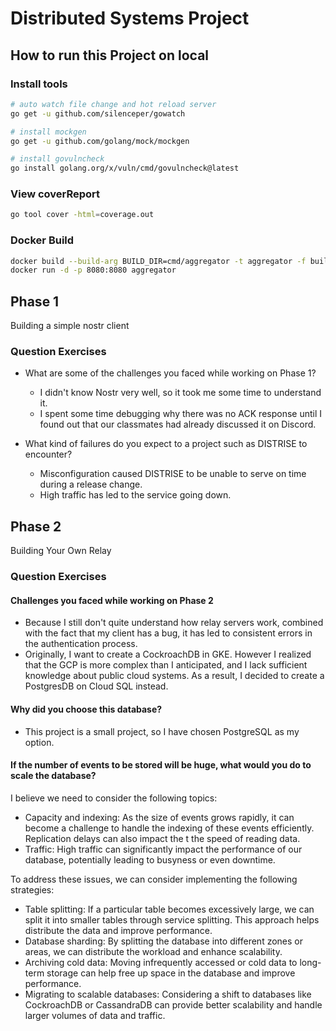 # Distributed Systems Project 

## How to run this Project on local
### Install tools
```bash
# auto watch file change and hot reload server
go get -u github.com/silenceper/gowatch

# install mockgen
go get -u github.com/golang/mock/mockgen

# install govulncheck
go install golang.org/x/vuln/cmd/govulncheck@latest
```

### View coverReport
```bash
go tool cover -html=coverage.out
```

### Docker Build
```bash
docker build --build-arg BUILD_DIR=cmd/aggregator -t aggregator -f build/dockerfile/Dockerfile .
docker run -d -p 8080:8080 aggregator    
```

## Phase 1
Building a simple nostr client

### Question Exercises
- What are some of the challenges you faced while working on Phase 1?
  - I didn't know Nostr very well, so it took me some time to understand it.
  - I spent some time debugging why there was no ACK response until I found out that our classmates had already discussed it on Discord. 


- What kind of failures do you expect to a project such as DISTRISE to encounter?
  - Misconfiguration caused DISTRISE to be unable to serve on time during a release change. 
  - High traffic has led to the service going down.


## Phase 2
Building Your Own Relay

### Question Exercises
#### **Challenges you faced while working on Phase 2**
  - Because I still don't quite understand how relay servers work, combined with the fact that my client has a bug, it has led to consistent errors in the authentication process.  
  - Originally, I want to create a CockroachDB in GKE. However I realized that the GCP is more complex than I anticipated, and I lack sufficient knowledge about public cloud systems. As a result, I decided to create a PostgresDB on Cloud SQL instead. 


#### **Why did you choose this database?**
  - This project is a small project, so I have chosen PostgreSQL as my option.

#### **If the number of events to be stored will be huge, what would you do to scale the database?**

I believe we need to consider the following topics:
- Capacity and indexing: As the size of events grows rapidly, it can become a challenge to handle the indexing of these events efficiently. Replication delays can also impact the t the speed of reading data.
- Traffic: High traffic can significantly impact the performance of our database, potentially leading to busyness or even downtime.

To address these issues, we can consider implementing the following strategies:
- Table splitting: If a particular table becomes excessively large, we can split it into smaller tables through service splitting. This approach helps distribute the data and improve performance.
- Database sharding: By splitting the database into different zones or areas, we can distribute the workload and enhance scalability.
- Archiving cold data: Moving infrequently accessed or cold data to long-term storage can help free up space in the database and improve performance.
- Migrating to scalable databases: Considering a shift to databases like CockroachDB or CassandraDB can provide better scalability and handle larger volumes of data and traffic.


